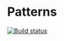 # Patterns

[![Build status](https://ci.appveyor.com/api/projects/status/pwfwjcjykhlbmel0?svg=true)](https://ci.appveyor.com/project/ModestVale/patterns)
